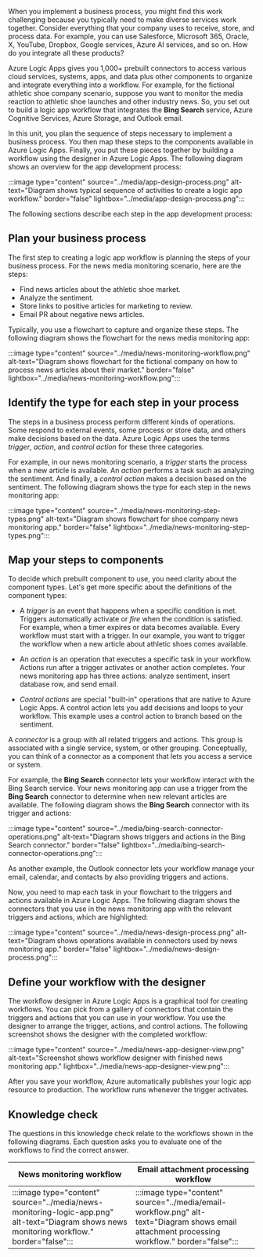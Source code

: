 When you implement a business process, you might find this work challenging because you typically need to make diverse services work together. Consider everything that your company uses to receive, store, and process data. For example, you can use Salesforce, Microsoft 365, Oracle, X, YouTube, Dropbox, Google services, Azure AI services, and so on. How do you integrate all these products?

Azure Logic Apps gives you 1,000+ prebuilt connectors to access various cloud services, systems, apps, and data plus other components to organize and integrate everything into a workflow. For example, for the fictional athletic shoe company scenario, suppose you want to monitor the media reaction to athletic shoe launches and other industry news. So, you set out to build a logic app workflow that integrates the **Bing Search** service, Azure Cognitive Services, Azure Storage, and Outlook email.

In this unit, you plan the sequence of steps necessary to implement a business process. You then map these steps to the components available in Azure Logic Apps. Finally, you put these pieces together by building a workflow using the designer in Azure Logic Apps. The following diagram shows an overview for the app development process:

:::image type="content" source="../media/app-design-process.png" alt-text="Diagram shows typical sequence of activities to create a logic app workflow." border="false" lightbox="../media/app-design-process.png":::

The following sections describe each step in the app development process:

## Plan your business process

The first step to creating a logic app workflow is planning the steps of your business process. For the news media monitoring scenario, here are the steps:

- Find news articles about the athletic shoe market.
- Analyze the sentiment.
- Store links to positive articles for marketing to review.
- Email PR about negative news articles.

Typically, you use a flowchart to capture and organize these steps. The following diagram shows the flowchart for the news media monitoring app:

:::image type="content" source="../media/news-monitoring-workflow.png" alt-text="Diagram shows flowchart for the fictional company on how to process news articles about their market." border="false" lightbox="../media/news-monitoring-workflow.png":::

## Identify the type for each step in your process

The steps in a business process perform different kinds of operations. Some respond to external events, some process or store data, and others make decisions based on the data. Azure Logic Apps uses the terms *trigger*, *action*, and *control action* for these three categories.

For example, in our news monitoring scenario, a *trigger* starts the process when a new article is available. An *action* performs a task such as analyzing the sentiment. And finally, a *control action* makes a decision based on the sentiment. The following diagram shows the type for each step in the news monitoring app:

:::image type="content" source="../media/news-monitoring-step-types.png" alt-text="Diagram shows flowchart for shoe company news monitoring app." border="false" lightbox="../media/news-monitoring-step-types.png":::

## Map your steps to components

To decide which prebuilt component to use, you need clarity about the component types. Let's get more specific about the definitions of the component types:

- A *trigger* is an event that happens when a specific condition is met. Triggers automatically activate or *fire* when the condition is satisfied. For example, when a timer expires or data becomes available. Every workflow must start with a trigger. In our example, you want to trigger the workflow when a new article about athletic shoes comes available.

- An *action* is an operation that executes a specific task in your workflow. Actions run after a trigger activates or another action completes. Your news monitoring app has three actions: analyze sentiment, insert database row, and send email.

- *Control actions* are special "built-in" operations that are native to Azure Logic Apps. A control action lets you add decisions and loops to your workflow. This example uses a control action to branch based on the sentiment.

A *connector* is a group with all related triggers and actions. This group is associated with a single service, system, or other grouping. Conceptually, you can think of a connector as a component that lets you access a service or system.

For example, the **Bing Search** connector lets your workflow interact with the Bing Search service. Your news monitoring app can use a trigger from the **Bing Search** connector to determine when new relevant articles are available. The following diagram shows the **Bing Search** connector with its trigger and actions:

:::image type="content" source="../media/bing-search-connector-operations.png" alt-text="Diagram shows triggers and actions in the Bing Search connector." border="false" lightbox="../media/bing-search-connector-operations.png":::

As another example, the Outlook connector lets your workflow manage your email, calendar, and contacts by also providing triggers and actions.

Now, you need to map each task in your flowchart to the triggers and actions available in Azure Logic Apps. The following diagram shows the connectors that you use in the news monitoring app with the relevant triggers and actions, which are highlighted:

:::image type="content" source="../media/news-design-process.png" alt-text="Diagram shows operations available in connectors used by news monitoring app." border="false" lightbox="../media/news-design-process.png":::

## Define your workflow with the designer

The workflow designer in Azure Logic Apps is a graphical tool for creating workflows. You can pick from a gallery of connectors that contain the triggers and actions that you can use in your workflow. You use the designer to arrange the trigger, actions, and control actions. The following screenshot shows the designer with the completed workflow:

:::image type="content" source="../media/news-app-designer-view.png" alt-text="Screenshot shows workflow designer with finished news monitoring app." lightbox="../media/news-app-designer-view.png":::

After you save your workflow, Azure automatically publishes your logic app resource to production. The workflow runs whenever the trigger activates.

## Knowledge check

The questions in this knowledge check relate to the workflows shown in the following diagrams. Each question asks you to evaluate one of the workflows to find the correct answer.

| News monitoring workflow | Email attachment processing workflow |
|--------------------------|--------------------------------------|
| :::image type="content" source="../media/news-monitoring-logic-app.png" alt-text="Diagram shows news monitoring workflow." border="false"::: | :::image type="content" source="../media/email-workflow.png" alt-text="Diagram shows email attachment processing workflow." border="false"::: |
